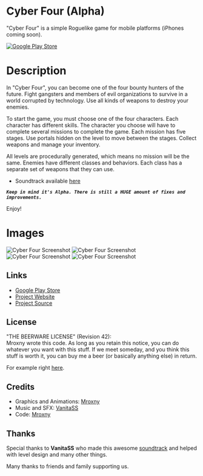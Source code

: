 # Cyber Four (Alpha)

"Cyber Four" is a simple Roguelike game for mobile platforms (iPhones coming soon).

[![Google Play Store](https://mroxny.github.io/assets/images/google-play-badge.png)](https://play.google.com/store/apps/details?id=com.mroxny.CyberFour&gl=PL)


Description
====

In "Cyber Four", you can become one of the four bounty hunters of the future. Fight gangsters and members of evil organizations to survive in a world corrupted by technology. Use all kinds of weapons to destroy your enemies.

To start the game, you must choose one of the four characters. Each character has different skills. The character you choose will have to complete several missions to complete the game. Each mission has five stages. Use portals hidden on the level to move between the stages. Collect weapons and manage your inventory.

All levels are procedurally generated, which means no mission will be the same. Enemies have different classes and behaviors. Each class has a separate set of weapons that they can use.


- Soundtrack available [here](https://www.youtube.com/watch?v=vBI4X7BMXZc&list=PL_Z4BX-mRQr4Z075ppla6wUWbVBL0Xn99)


***`Keep in mind it's Alpha. There is still a HUGE amount of fixes and improvements.`***

Enjoy!


Images
=====

![Cyber Four Screenshot](https://mroxny.github.io/assets/images/project_cf-2.png)
![Cyber Four Screenshot](https://mroxny.github.io/assets/images/project_cf-3.png)
![Cyber Four Screenshot](https://mroxny.github.io/assets/images/project_cf-4.png)
![Cyber Four Screenshot](https://mroxny.github.io/assets/images/project_cf-5.png)


Links
-----

* [Google Play Store](https://play.google.com/store/apps/details?id=com.mroxny.CyberFour&gl=PL)
* [Project Website](https://mroxny.github.io/projects/project_cf)
* [Project Source](https://github.com/Mroxny/Cyber_Four/)


License
-------

"THE BEERWARE LICENSE" (Revision 42): <br/>
Mroxny wrote this code. As long as you retain this notice, you can do whatever you want with this stuff. If we meet someday, and you think this stuff is worth it, you can buy me a beer (or basically anything else) in return.

For example right [here](https://www.buymeacoffee.com/mroxny).


Credits
-------

* Graphics and Animations: [Mroxny](https://mroxny.github.io/about.html)
* Music and SFX: [VanitaSS](https://www.youtube.com/watch?v=vBI4X7BMXZc&list=PL_Z4BX-mRQr4Z075ppla6wUWbVBL0Xn99)
* Code: [Mroxny](https://mroxny.github.io/about.html)


Thanks
------
Special thanks to **VanitaSS** who made this awesome [soundtrack](https://www.youtube.com/watch?v=vBI4X7BMXZc&list=PL_Z4BX-mRQr4Z075ppla6wUWbVBL0Xn99) and helped with level design and many other things.

Many thanks to friends and family supporting us.


